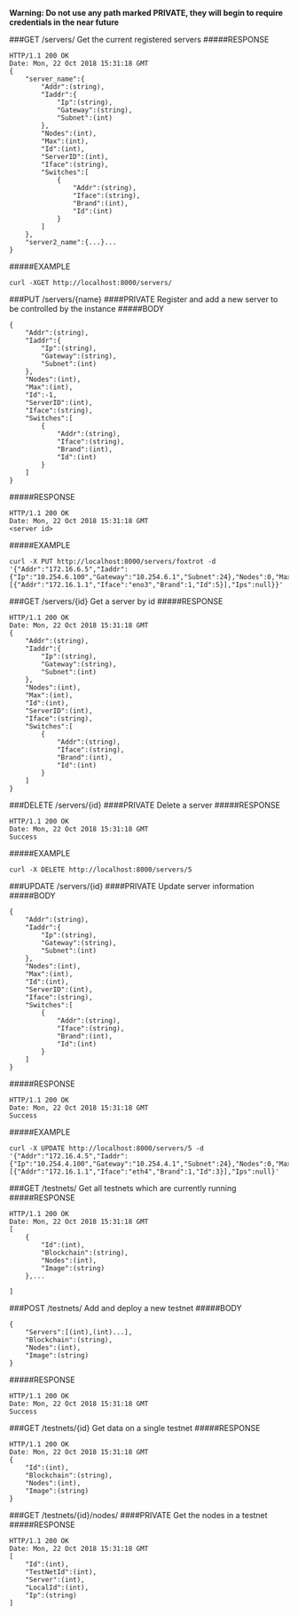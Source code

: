 

__Warning: Do not use any path marked PRIVATE, they will begin to require credentials in the near future__

###GET /servers/
Get the current registered servers
#####RESPONSE
```
HTTP/1.1 200 OK
Date: Mon, 22 Oct 2018 15:31:18 GMT
{
	"server_name":{
		"Addr":(string),
		"Iaddr":{
			"Ip":(string),
			"Gateway":(string),
			"Subnet":(int)
		},
		"Nodes":(int),
		"Max":(int),
		"Id":(int),
		"ServerID":(int),
		"Iface":(string),
		"Switches":[
			{
				"Addr":(string),
				"Iface":(string),
				"Brand":(int),
				"Id":(int)
			}
		]
	},
	"server2_name":{...}...
}
```
#####EXAMPLE
```
curl -XGET http://localhost:8000/servers/
```

###PUT /servers/{name}
####PRIVATE
Register and add a new server to be 
controlled by the instance
#####BODY
```
{
	"Addr":(string),
	"Iaddr":{
		"Ip":(string),
		"Gateway":(string),
		"Subnet":(int)
	},
	"Nodes":(int),
	"Max":(int),
	"Id":-1,
	"ServerID":(int),
	"Iface":(string),
	"Switches":[
		{
			"Addr":(string),
			"Iface":(string),
			"Brand":(int),
			"Id":(int)
		}
	]
}
```
#####RESPONSE
```
HTTP/1.1 200 OK
Date: Mon, 22 Oct 2018 15:31:18 GMT
<server id>
```
#####EXAMPLE
```
curl -X PUT http://localhost:8000/servers/foxtrot -d '{"Addr":"172.16.6.5","Iaddr":{"Ip":"10.254.6.100","Gateway":"10.254.6.1","Subnet":24},"Nodes":0,"Max":10,"ServerID":6,"Id":-1,"Iface":"eth0","Switches":[{"Addr":"172.16.1.1","Iface":"eno3","Brand":1,"Id":5}],"Ips":null}}'
```

###GET /servers/{id}
Get a server by id
#####RESPONSE
```
HTTP/1.1 200 OK
Date: Mon, 22 Oct 2018 15:31:18 GMT
{
	"Addr":(string),
	"Iaddr":{
		"Ip":(string),
		"Gateway":(string),
		"Subnet":(int)
	},
	"Nodes":(int),
	"Max":(int),
	"Id":(int),
	"ServerID":(int),
	"Iface":(string),
	"Switches":[
		{
			"Addr":(string),
			"Iface":(string),
			"Brand":(int),
			"Id":(int)
		}
	]
}
```

###DELETE /servers/{id}
####PRIVATE
Delete a server
#####RESPONSE
```
HTTP/1.1 200 OK
Date: Mon, 22 Oct 2018 15:31:18 GMT
Success
```

#####EXAMPLE
```
curl -X DELETE http://localhost:8000/servers/5
```

###UPDATE /servers/{id}
####PRIVATE
Update server information
#####BODY
```
{
	"Addr":(string),
	"Iaddr":{
		"Ip":(string),
		"Gateway":(string),
		"Subnet":(int)
	},
	"Nodes":(int),
	"Max":(int),
	"Id":(int),
	"ServerID":(int),
	"Iface":(string),
	"Switches":[
		{
			"Addr":(string),
			"Iface":(string),
			"Brand":(int),
			"Id":(int)
		}
	]
}
```
#####RESPONSE
```
HTTP/1.1 200 OK
Date: Mon, 22 Oct 2018 15:31:18 GMT
Success
```

#####EXAMPLE
```
curl -X UPDATE http://localhost:8000/servers/5 -d '{"Addr":"172.16.4.5","Iaddr":{"Ip":"10.254.4.100","Gateway":"10.254.4.1","Subnet":24},"Nodes":0,"Max":30,"Id":5,"ServerID":4,"Iface":"eno3","Switches":[{"Addr":"172.16.1.1","Iface":"eth4","Brand":1,"Id":3}],"Ips":null}'
```

###GET /testnets/
Get all testnets which are currently running
#####RESPONSE
```
HTTP/1.1 200 OK
Date: Mon, 22 Oct 2018 15:31:18 GMT
[
	{
		"Id":(int),
		"Blockchain":(string),
		"Nodes":(int),
		"Image":(string)
	},...

]
```

###POST /testnets/
Add and deploy a new testnet
#####BODY
```
{
	"Servers":[(int),(int)...],
	"Blockchain":(string),
	"Nodes":(int),
	"Image":(string)
}
```
#####RESPONSE
```
HTTP/1.1 200 OK
Date: Mon, 22 Oct 2018 15:31:18 GMT
Success
```

###GET /testnets/{id}
Get data on a single testnet
#####RESPONSE
```
HTTP/1.1 200 OK
Date: Mon, 22 Oct 2018 15:31:18 GMT
{
	"Id":(int),
	"Blockchain":(string),
	"Nodes":(int),
	"Image":(string)
}
```

###GET /testnets/{id}/nodes/
####PRIVATE
Get the nodes in a testnet
#####RESPONSE
```
HTTP/1.1 200 OK
Date: Mon, 22 Oct 2018 15:31:18 GMT
[
	"Id":(int),
	"TestNetId":(int),
	"Server":(int),
	"LocalId":(int),
	"Ip":(string)
]
```

